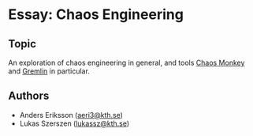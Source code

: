 # Essay: Chaos Engineering

## Topic

An exploration of chaos engineering in general, and tools [Chaos Monkey](https://github.com/Netflix/chaosmonkey) and [Gremlin](https://www.gremlin.com/) in particular.

## Authors

* Anders Eriksson (aeri3@kth.se)
* Lukas Szerszen (lukassz@kth.se)

